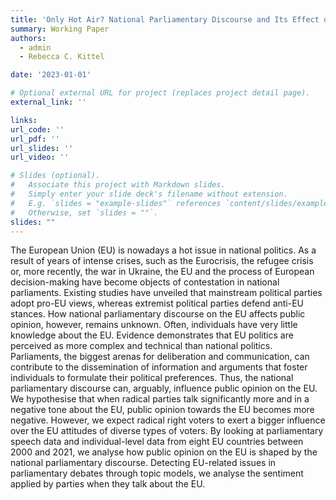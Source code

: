 ```yaml
---
title: 'Only Hot Air? National Parliamentary Discourse and Its Effect on Public Opinion on the European Union'
summary: Working Paper
authors:
  - admin
  - Rebecca C. Kittel

date: '2023-01-01'

# Optional external URL for project (replaces project detail page).
external_link: ''

links:
url_code: ''
url_pdf: ''
url_slides: ''
url_video: ''

# Slides (optional).
#   Associate this project with Markdown slides.
#   Simply enter your slide deck's filename without extension.
#   E.g. `slides = "example-slides"` references `content/slides/example-slides.md`.
#   Otherwise, set `slides = ""`.
slides: ""
---
```


The European Union (EU) is nowadays a hot issue in national politics. As a result of years of intense crises, such as the Eurocrisis, the refugee crisis or, more recently, the war in Ukraine, the EU and the process of European decision-making have become objects of contestation in national parliaments. Existing studies have unveiled that mainstream political parties adopt pro-EU views, whereas extremist political parties defend anti-EU stances. How national parliamentary discourse on the EU affects public opinion, however, remains unknown. Often, individuals have very little knowledge about the EU. Evidence demonstrates that EU politics are perceived as more complex and technical than national politics. Parliaments, the biggest arenas for deliberation and communication, can contribute to the dissemination of information and arguments that foster individuals to formulate their political preferences. Thus, the national parliamentary discourse can, arguably, influence public opinion on the EU. We hypothesise that when radical parties talk significantly more and in a negative tone about the EU, public opinion towards the EU becomes more negative. However, we expect radical right voters to exert a bigger influence over the EU attitudes of diverse types of voters. By looking at parliamentary speech data and individual-level data from eight EU countries between 2000 and 2021, we analyse how public opinion on the EU is shaped by the national parliamentary discourse. Detecting EU-related issues in parliamentary debates through topic models, we analyse the sentiment applied by parties when they talk about the EU.
